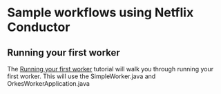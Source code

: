 # Sample workflows using Netflix Conductor

## Running your first worker

The [Running your first worker](https://orkes.io/content/docs/getting-started/run/running-first-worker) tutorial will walk you through running your first worker.  This will use the SimpleWorker.java and OrkesWorkerApplication.java

